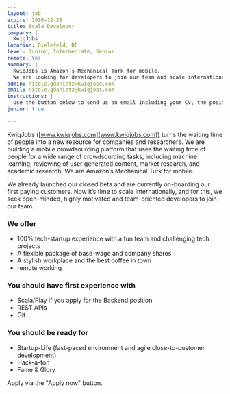 ```yaml
---
layout: job
expire: 2016-12-28
title: Scala Developer
company: |
  KwiqJobs
location: Bielefeld, DE
level: Junior, Intermediate, Senior
remote: Yes
summary: |
  KwiqJobs is Amazon´s Mechanical Turk for mobile. 
  We are looking for developers to join our team and scale internationally. 
admin: nicole.gdanietz@kwiqjobs.com
email: nicole.gdanietz@kwiqjobs.com
instructions: |
  Use the button below to send us an email including your CV, the position you're applying for, and anything else you might want to say.
junior: true

---
```


<!-- break -->

KwiqJobs ([www.kwiqjobs.com](www.kwiqjobs.com)) turns the waiting time of people into a new resource for companies and researchers. We are building a mobile crowdsourcing platform that uses the waiting time of people for a wide range of crowdsourcing tasks, including machine learning, reviewing of user generated content, market research, and academic research. We are Amazon’s Mechanical Turk for mobile.


We already launched our closed beta and are currently on-boarding our first paying customers. Now it’s time to scale internationally, and for this, we seek open-minded, highly motivated and team-oriented developers to join our team.


### We offer

- 100% tech-startup experience with a fun team and challenging tech projects
- A flexible package of base-wage and company shares
- A stylish workplace and the best coffee in town
- remote working


### You should have first experience with

- Scala/Play if you apply for the Backend position
- REST APIs
- Git


### You should be ready for

- Startup-Life (fast-paced environment and agile close-to-customer  development)
- Hack-a-ton
- Fame & Glory
 
Apply via the "Apply now" button.
